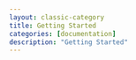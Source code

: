 ```yaml
---
layout: classic-category
title: Getting Started
categories: [documentation]
description: "Getting Started"
---
```

